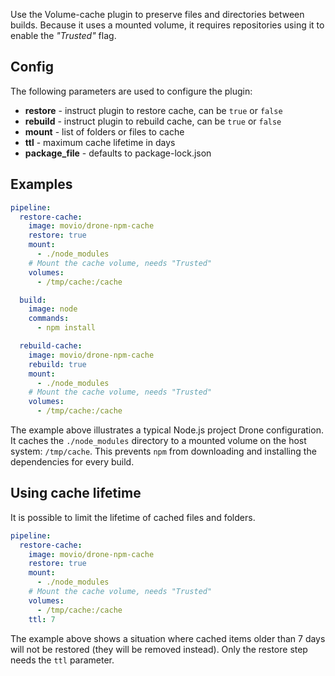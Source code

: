 Use the Volume-cache plugin to preserve files and directories between builds.
Because it uses a mounted volume, it requires repositories using it to enable the *"Trusted"* flag.

## Config
The following parameters are used to configure the plugin:
- **restore** - instruct plugin to restore cache, can be `true` or `false`
- **rebuild** - instruct plugin to rebuild cache, can be `true` or `false`
- **mount** - list of folders or files to cache
- **ttl** - maximum cache lifetime in days
- **package_file** - defaults to package-lock.json

## Examples
```yaml
pipeline:
  restore-cache:
    image: movio/drone-npm-cache
    restore: true
    mount:
      - ./node_modules
    # Mount the cache volume, needs "Trusted"
    volumes:
      - /tmp/cache:/cache

  build:
    image: node
    commands:
      - npm install

  rebuild-cache:
    image: movio/drone-npm-cache
    rebuild: true
    mount:
      - ./node_modules
    # Mount the cache volume, needs "Trusted"
    volumes:
      - /tmp/cache:/cache
```

The example above illustrates a typical Node.js project Drone configuration. It caches the `./node_modules` directory to a mounted volume on the host system: `/tmp/cache`. This prevents `npm` from downloading and installing the dependencies for every build.

## Using cache lifetime
It is possible to limit the lifetime of cached files and folders.

```yaml
pipeline:
  restore-cache:
    image: movio/drone-npm-cache
    restore: true
    mount:
      - ./node_modules
    # Mount the cache volume, needs "Trusted"
    volumes:
      - /tmp/cache:/cache
    ttl: 7
```

The example above shows a situation where cached items older than 7 days will not be restored (they will be removed instead). Only the restore step needs the `ttl` parameter.
